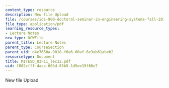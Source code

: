 ```yaml
---
content_type: resource
description: New file Upload
file: /courses/ids-900-doctoral-seminar-in-engineering-systems-fall-2011/f802cfffdaac603d85b51d5ee19f66e7_MITESD_83F11_lec12.pdf
file_type: application/pdf
learning_resource_types:
- Lecture Notes
ocw_type: OCWFile
parent_title: Lecture Notes
parent_type: CourseSection
parent_uid: d4e7650a-9018-f0a6-00af-6e3ab61abeb2
resourcetype: Document
title: MITESD_83F11_lec12.pdf
uid: f802cfff-daac-603d-85b5-1d5ee19f66e7
---
```

New file Upload

